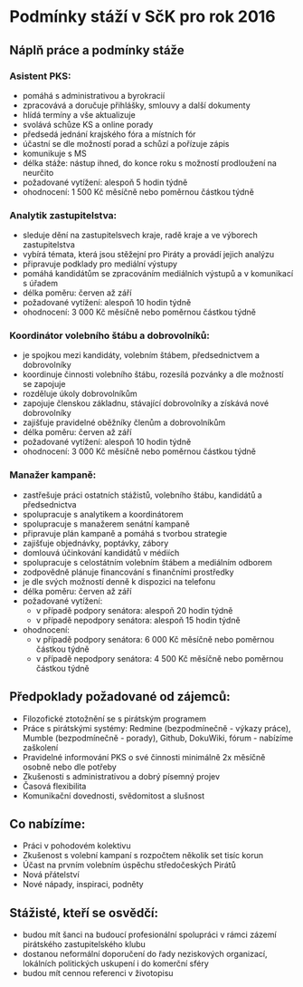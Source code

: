 # Podmínky stáží v SčK pro rok 2016


## Náplň práce a podmínky stáže

### Asistent PKS:
- pomáhá s administrativou a byrokracií
- zpracovává a doručuje přihlášky, smlouvy a další dokumenty
- hlídá termíny a vše aktualizuje 
- svolává schůze KS a online porady
- předsedá jednání krajského fóra a místních fór
- účastní se dle možností porad a schůzí a pořízuje zápis
- komunikuje s MS
- délka stáže: nástup ihned, do konce roku s možností prodloužení na neurčito
- požadované vytížení: alespoň 5 hodin týdně
- ohodnocení: 1 500 Kč měsíčně nebo poměrnou částkou týdně


### Analytik zastupitelstva:
- sleduje dění na zastupitelsvech kraje, radě kraje a ve výborech zastupitelstva
- vybírá témata, která jsou stěžejní pro Piráty a provádí jejich analýzu
- připravuje podklady pro mediální výstupy
- pomáhá kandidátům se zpracováním mediálních výstupů a v komunikací s úřadem
- délka poměru: červen až září
- požadované vytížení: alespoň 10 hodin týdně
- ohodnocení: 3 000 Kč měsíčně nebo poměrnou částkou týdně


### Koordinátor volebního štábu a dobrovolníků:
- je spojkou mezi kandidáty, volebním štábem, předsednictvem a dobrovolníky
- koordinuje činnosti volebního štábu, rozesílá pozvánky a dle možností se zapojuje
- rozděluje úkoly dobrovolníkům 
- zapojuje členskou základnu, stávající dobrovolníky a získává nové dobrovolníky
- zajišťuje pravidelné oběžníky členům a dobrovolníkům
- délka poměru: červen až září
- požadované vytížení: alespoň 10 hodin týdně
- ohodnocení: 3 000 Kč měsíčně nebo poměrnou částkou týdně


### Manažer kampaně:
- zastřešuje práci ostatních stážistů, volebního štábu, kandidátů a předsednictva
- spolupracuje s analytikem a koordinátorem
- spolupracuje s manažerem senátní kampaně
- připravuje plán kampaně a pomáhá s tvorbou strategie
- zajišťuje objednávky, poptávky, zábory
- domlouvá účinkování kandidátů v médiích 
- spolupracuje s celostátním volebním štábem a mediálním odborem
- zodpovědně plánuje financování s finančními prostředky
- je dle svých možností denně k dispozici na telefonu
- délka poměru: červen až září
- požadované vytížení: 
  - v případě podpory senátora: alespoň 20 hodin týdně
  - v případě nepodpory senátora: alespoň 15 hodin týdně
- ohodnocení: 
  - v případě podpory senátora: 6 000 Kč měsíčně nebo poměrnou částkou týdně
  - v případě nepodpory senátora: 4 500 Kč měsíčně nebo poměrnou částkou týdně


## Předpoklady požadované od zájemců:

- Filozofické ztotožnění se s pirátským programem
- Práce s pirátskými systémy: Redmine (bezpodmínečně - výkazy práce), Mumble (bezpodmínečně - porady), Github, DokuWiki, fórum - nabízíme zaškolení
- Pravidelné informování PKS o své činnosti minimálně 2x měsíčně osobně nebo dle potřeby
- Zkušenosti s administrativou a dobrý písemný projev
- Časová flexibilita
- Komunikační dovednosti, svědomitost a slušnost


## Co nabízíme:
- Práci v pohodovém kolektivu
- Zkušenost s volební kampaní s rozpočtem několik set tisíc korun
- Účast na prvním volebním úspěchu středočeských Pirátů
- Nová přátelství
- Nové nápady, inspiraci, podněty


## Stážisté, kteří se osvědčí:
- budou mít šanci na budoucí profesionální spolupráci v rámci zázemí pirátského zastupitelského klubu
- dostanou neformální doporučení do řady neziskových organizací, lokálních politických uskupení i do komerční sféry
- budou mít cennou referenci v životopisu
